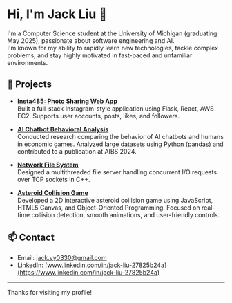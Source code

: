 # Hi, I'm Jack Liu 👋

I'm a Computer Science student at the University of Michigan (graduating May 2025), passionate about software engineering and AI.  
I'm known for my ability to rapidly learn new technologies, tackle complex problems, and stay highly motivated in fast-paced and unfamiliar environments.

## 🚀 Projects
- **[Insta485: Photo Sharing Web App](https://github.com/JackLiuyiyao/client-side-instagram)**  
  Built a full-stack Instagram-style application using Flask, React, AWS EC2. Supports user accounts, posts, likes, and followers.

- **[AI Chatbot Behavioral Analysis](https://github.com/JackLiuyiyao/ChatGPT-Behavioral)**  
  Conducted research comparing the behavior of AI chatbots and humans in economic games. Analyzed large datasets using Python (pandas) and contributed to a publication at AIBS 2024.
  
- **[Network File System](https://github.com/JackLiuyiyao/network-fileserver)**  
  Designed a multithreaded file server handling concurrent I/O requests over TCP sockets in C++.

- **[Asteroid Collision Game](https://github.com/JackLiuyiyao/Asteroid-Collision-Game)**  
  Developed a 2D interactive asteroid collision game using JavaScript, HTML5 Canvas, and Object-Oriented Programming. Focused on real-time collision detection, smooth animations, and user-friendly controls.

## 📫 Contact
- Email: jack.yy0330@gmail.com
- LinkedIn: [www.linkedin.com/in/jack-liu-27825b24a](https://www.linkedin.com/in/jack-liu-27825b24a)

---
Thanks for visiting my profile!
